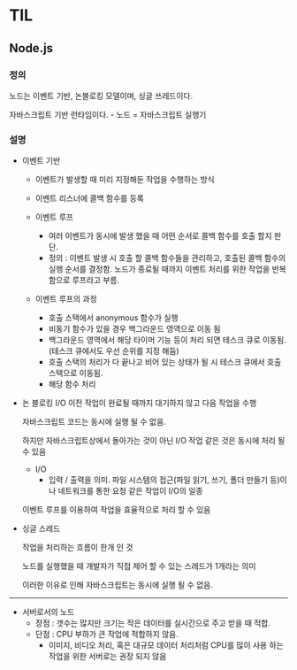 # TIL

## Node.js

### 정의

노드는 이벤트 기반, 논블로킹 모델이며, 싱글 쓰레드이다.

자바스크립트 기반 런타임이다. - 노드 = 자바스크립트 실행기

### 설명

- 이벤트 기반

  - 이벤트가 발생할 때 미리 지정해둔 작업을 수행하는 방식
  - 이벤트 리스너에 콜백 함수를 등록

  - 이벤트 루프

    - 여러 이벤트가 동시에 발생 했을 때 어떤 순서로 콜백 함수를 호출 할지 판단.
    - 정의 :
      이벤트 발생 시 호출 할 콜백 함수들을 관리하고, 호출된 콜백 함수의 실행 순서를 결정함.
      노드가 종료될 때까지 이벤트 처리를 위한 작업을 반복함으로 루프라고 부름.

  - 이벤트 루프의 과정
    - 호출 스택에서 anonymous 함수가 실행
    - 비동기 함수가 있을 경우 백그라운드 영역으로 이동 됨
    - 백그라운드 영역에서 해당 타이머 기능 등이 처리 되면 테스크 큐로 이동됨.(테스크 큐에서도 우선 순위를 지정 해둠)
    - 호출 스택의 처리가 다 끝나고 비어 있는 상태가 될 시 테스크 큐에서 호출 스택으로 이동됨.
    - 해당 함수 처리

- 논 블로킹 I/O
  이전 작업이 완료될 때까지 대기하지 않고 다음 작업을 수행

  자바스크립트 코드는 동시에 실행 될 수 없음.

  하지만 자바스크립트상에서 돌아가는 것이 아닌 I/O 작업 같은 것은 동시에 처리 될 수 있음

  - I/O
    - 입력 / 출력을 의미. 파일 시스템의 접근(파일 읽기, 쓰기, 폴더 만들기 등)이나 네트워크를 통한 요청 같은 작업이 I/O의 일종

  이벤트 루프를 이용하여 작업을 효율적으로 처리 할 수 있음

- 싱글 스레드

  작업을 처리하는 흐름이 한개 인 것

  노드를 실행했을 때 개발자가 직접 제어 할 수 있는 스레드가 1개라는 의미

  이러한 이유로 인해 자바스크립트는 동시에 실행 될 수 없음.

---

- 서버로서의 노드
  - 장점 : 갯수는 많지만 크기는 작은 데이터를 실시간으로 주고 받을 때 적합.
  - 단점 : CPU 부하가 큰 작업에 적합하지 않음.
    - 이미지, 비디오 처리, 혹은 대규모 데이터 처리처럼 CPU를 많이 사용 하는 작업을 위한 서버로는 권장 되지 않음
